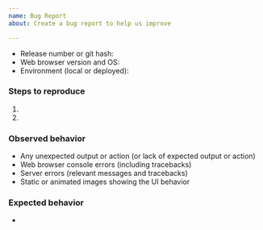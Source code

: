 ```yaml
---
name: Bug Report
about: Create a bug report to help us improve

---
```


* Release number or git hash: 
* Web browser version and OS: 
* Environment (local or deployed): 

### Steps to reproduce

1. 
2. 

### Observed behavior

* Any unexpected output or action (or lack of expected output or action)
* Web browser console errors (including tracebacks)
* Server errors (relevant messages and tracebacks)
* Static or animated images showing the UI behavior

### Expected behavior

* 
